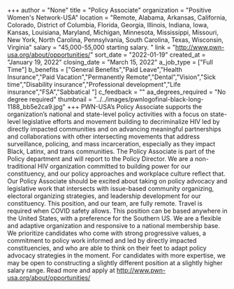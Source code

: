 +++
author = "None"
title = "Policy Associate"
organization = "Positive Women's Network-USA"
location = "Remote, Alabama, Arkansas, California, Colorado, District of Columbia, Florida, Georgia, Illinois, Indiana, Iowa, Kansas, Louisiana, Maryland, Michigan, Minnesota, Mississippi, Missouri, New York, North Carolina, Pennsylvania, South Carolina, Texas, Wisconsin, Virginia"
salary = "45,000-55,000 starting salary. "
link = "http://www.pwn-usa.org/about/opportunities/"
sort_date = "2022-01-19"
created_at = "January 19, 2022"
closing_date = "March 15, 2022"
a_job_type = ["Full Time"]
b_benefits = ["General Benefits","Paid Leave","Health Insurance","Paid Vacation","Permanently Remote","Dental","Vision","Sick time","Disability insurance","Professional development","Life insurance","FSA","Sabbatical "]
c_feedback = ""
aa_degrees_required = "No degree required"
thumbnail = "../../images/pwnlogofinal-black-long-1188_bb5e2ca9.jpg"
+++
PWN-USA’s Policy Associate supports the organization’s national and state-level policy activities with a focus on state-level legislative efforts and movement building to decriminalize HIV led by directly impacted communities and on advancing meaningful partnerships and collaborations with other intersecting movements that address surveillance, policing, and mass incarceration, especially as they impact Black, Latinx, and trans communities. The Policy Associate is part of the Policy department and will report to the Policy Director. We are a non-traditional HIV organization committed to building power for our constituency, and our policy approaches and workplace culture reflect that. Our Policy Associate should be excited about taking on policy advocacy and legislative work that intersects with issue-based community organizing, electoral organizing strategies, and leadership development for our constituency.  This position, and our team, are fully remote. Travel is required when COVID safety allows. This position can be based anywhere in the United States, with a preference for the Southern US. 
We are a flexible and adaptive organization and responsive to a national membership base. We prioritize candidates who come with strong progressive values, a commitment to policy work informed and led by directly impacted constituencies, and who are able to think on their feet to adapt policy advocacy strategies in the moment. For candidates with more expertise, we may be open to constructing a slightly different position at a slightly higher salary range. Read more and apply at http://www.pwn-usa.org/about/opportunities/ 